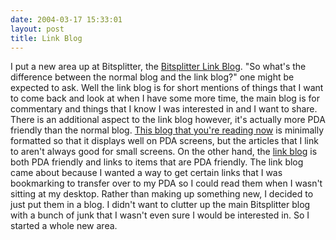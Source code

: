 ```yaml
---
date: 2004-03-17 15:33:01
layout: post
title: Link Blog
---
```


I put a new area up at Bitsplitter, the [Bitsplitter Link Blog](http://www.bitsplitter.net/linkblog/). "So what's the difference between the normal blog and the link blog?" one might be expected to ask. Well the link blog is for short mentions of things that I want to come back and look at when I have some more time, the main blog is for commentary and things that I know I was interested in and I want to share. There is an additional aspect to the link blog however, it's actually more PDA friendly than the normal blog. [This blog that you're reading now](http://www.bitsplitter.net/blog/) is minimally formatted so that it displays well on PDA screens, but the articles that I link to aren't always good for small screens. On the other hand, the [link blog](http://www.bitsplitter.net/linkblog/) is both PDA friendly and links to items that are PDA friendly. The link blog came about because I wanted a way to get certain links that I was bookmarking to transfer over to my PDA so I could read them when I wasn't sitting at my desktop. Rather than making up something new, I decided to just put them in a blog. I didn't want to clutter up the main Bitsplitter blog with a bunch of junk that I wasn't even sure I would be interested in. So I started a whole new area.
